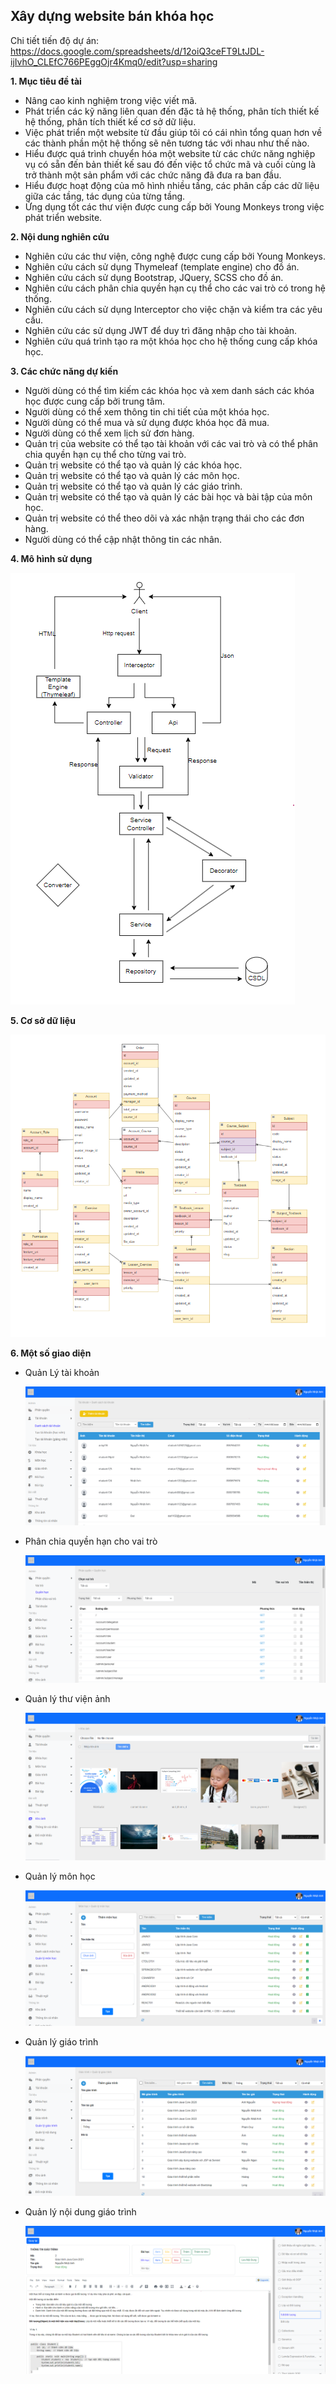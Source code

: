 ## Xây dựng website bán khóa học
Chi tiết tiến độ dự án: https://docs.google.com/spreadsheets/d/12oiQ3ceFT9LtJDL-ijIvhO_CLEfC766PEggOjr4Kmq0/edit?usp=sharing

**1. Mục tiêu đề tài**
- Nâng cao kinh nghiệm trong việc viết mã.
- Phát triển các kỹ năng liên quan đến đặc tả hệ thống, phân tích thiết kế hệ thống, phân tích thiết kế cơ sở dữ liệu.
- Việc phát triển một website từ đầu giúp tôi có cái nhìn tổng quan hơn về các thành phần một hệ thống sẽ nên tương tác với nhau như thế nào.
-	Hiểu được quá trình chuyển hóa một website từ các chức năng nghiệp vụ có sẵn đến bản thiết kế sau đó đến việc tổ chức mã và cuối cùng là trở thành một sản phẩm với các chức năng đã đưa ra ban đầu.
-	Hiểu được hoạt động của mô hình nhiều tầng, các phân cấp các dữ liệu giữa các tầng, tác dụng của từng tầng.
-	Ứng dụng tốt các thư viện được cung cấp bởi Young Monkeys trong việc phát triển website.

**2. Nội dung nghiên cứu**
-	Nghiên cứu các thư viện, công nghệ được cung cấp bởi Young Monkeys.
-	Nghiên cứu cách sử dụng Thymeleaf (template engine) cho đồ án.
-	Nghiên cứu cách sử dụng Bootstrap, JQuery, SCSS cho đồ án. 
-	Nghiên cứu cách phân chia quyền hạn cụ thể cho các vai trò có trong hệ thống.
-	Nghiên cứu cách sử dụng Interceptor cho việc chặn và kiểm tra các yêu cầu.
-	Nghiên cứu các sử dụng JWT để duy trì đăng nhập cho tài khoản.
-	Nghiên cứu quá trình tạo ra một khóa học cho hệ thống cung cấp khóa học.

**3. Các chức năng dự kiến**

-	Người dùng có thể tìm kiếm các khóa học và xem danh sách các khóa học được cung cấp bởi trung tâm.
-	Người dùng có thể xem thông tin chi tiết của một khóa học.
-	Người dùng có thể mua và sử dụng được khóa học đã mua.
-	Người dùng có thể xem lịch sử đơn hàng.
-	Quản trị của website có thể tạo tài khoản với các vai trò và có thể phân chia quyền hạn cụ thể cho từng vai trò.
-	Quản trị website có thể tạo và quản lý các khóa học.
-	Quản trị website có thể tạo và quản lý các môn học.
-	Quản trị website có thể tạo và quản lý các giáo trình.
-	Quản trị website có thể tạo và quản lý các bài học và bài tập của môn học.
-	Quản trị website có thể theo dõi và xác nhận trạng thái cho các đơn hàng.
-	Người dùng có thể cập nhật thông tin các nhân.
  
**4. Mô hình sử dụng**

  ![Model](./assets/architech.png)

**5. Cơ sở dữ liệu**

  ![Database](./assets/csdl.png)

**6. Một số giao diện**

- Quản Lý tài khoản
  
  ![Manage_Account](./assets/quan_ly_tai_khoan.png)

- Phân chia quyền hạn cho vai trò
  
  ![Permission](./assets/phan_chia_quyen_han.png)

- Quản lý thư viện ảnh
  
  ![Image](./assets/quan_ly_anh.png)

- Quản lý môn học
  
  ![Subject](./assets/quan_ly_mon_hoc.png)

- Quản lý giáo trình
  
  ![Manage_Textbook](./assets/quan_ly_giao_trinh.png)

- Quản lý nội dung giáo trình
  
  ![Detail_Textbook](./assets/chi_tiet_giao_trinh.png)
